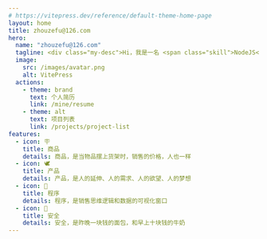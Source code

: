 ```yaml
---
# https://vitepress.dev/reference/default-theme-home-page
layout: home
title: zhouzefu@126.com
hero:
  name: "zhouzefu@126.com"
  tagline: <div class="my-desc">Hi，我是一名 <span class="skill">NodeJS</span> 全栈应用独立开发者🧑‍💻！</div>
  image:
    src: /images/avatar.png
    alt: VitePress
  actions:
    - theme: brand
      text: 个人简历
      link: /mine/resume
    - theme: alt
      text: 项目列表
      link: /projects/project-list
features:
  - icon: 🪧
    title: 商品
    details: 商品，是当物品摆上货架时，销售的价格，人也一样
  - icon: 🕊️
    title: 产品
    details: 产品，是人的延伸、人的需求、人的欲望、人的梦想
  - icon: 🐲
    title: 程序
    details: 程序，是销售思维逻辑和数据的可视化窗口
  - icon: 🦄
    title: 安全
    details: 安全，是昨晚一块钱的面包，和早上十块钱的牛奶
---
```


<style> 
.my-desc {
    font-size: 16px;
    animation: typing 4s steps(40) infinite; 
    overflow: hidden;
    white-space: nowrap;
}

@keyframes typing {
    from {
        width: 0;
    }

    to {
        width: 100%;
    }
} 
.my-desc .skill {
    background: linear-gradient(to bottom, #833ab4 100%, #fcb045 100%);
    -webkit-background-clip: text;
    background-clip: text;
    color: transparent;
}

.title{
  font-size: 14px !important; 
}

.medium{
  font-weight: normal !important; 
}
 
.details{
  font-size: 14px !important;
}

.details{
  font-size: 14px !important;
}
</style>
